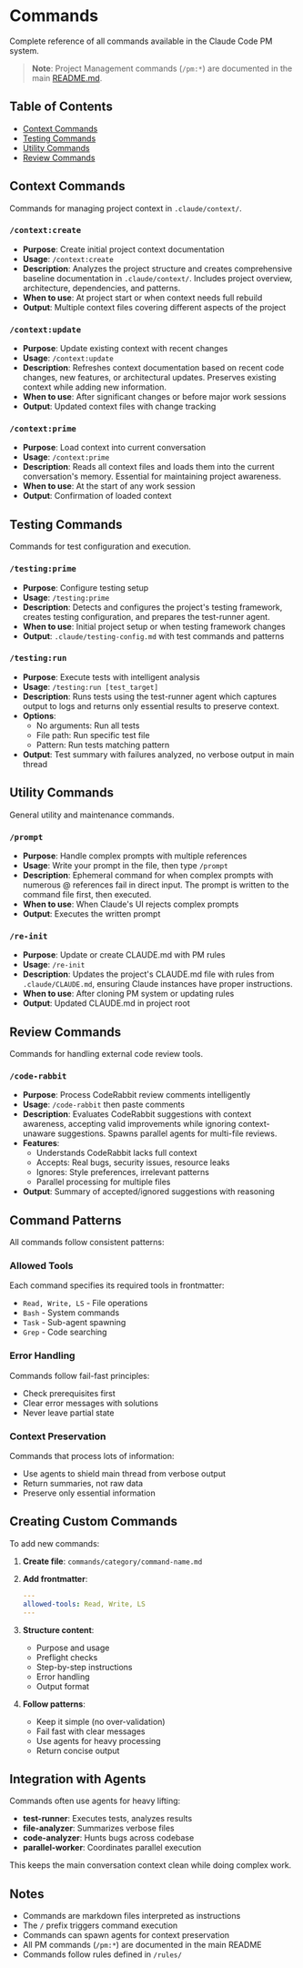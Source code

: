 # Commands

Complete reference of all commands available in the Claude Code PM system.

> **Note**: Project Management commands (`/pm:*`) are documented in the main [README.md](README.md#command-reference).

## Table of Contents

- [Context Commands](#context-commands)
- [Testing Commands](#testing-commands)
- [Utility Commands](#utility-commands)
- [Review Commands](#review-commands)

## Context Commands

Commands for managing project context in `.claude/context/`.

### `/context:create`

- **Purpose**: Create initial project context documentation
- **Usage**: `/context:create`
- **Description**: Analyzes the project structure and creates comprehensive baseline documentation in `.claude/context/`. Includes project overview, architecture, dependencies, and patterns.
- **When to use**: At project start or when context needs full rebuild
- **Output**: Multiple context files covering different aspects of the project

### `/context:update`

- **Purpose**: Update existing context with recent changes
- **Usage**: `/context:update`
- **Description**: Refreshes context documentation based on recent code changes, new features, or architectural updates. Preserves existing context while adding new information.
- **When to use**: After significant changes or before major work sessions
- **Output**: Updated context files with change tracking

### `/context:prime`

- **Purpose**: Load context into current conversation
- **Usage**: `/context:prime`
- **Description**: Reads all context files and loads them into the current conversation's memory. Essential for maintaining project awareness.
- **When to use**: At the start of any work session
- **Output**: Confirmation of loaded context

## Testing Commands

Commands for test configuration and execution.

### `/testing:prime`

- **Purpose**: Configure testing setup
- **Usage**: `/testing:prime`
- **Description**: Detects and configures the project's testing framework, creates testing configuration, and prepares the test-runner agent.
- **When to use**: Initial project setup or when testing framework changes
- **Output**: `.claude/testing-config.md` with test commands and patterns

### `/testing:run`

- **Purpose**: Execute tests with intelligent analysis
- **Usage**: `/testing:run [test_target]`
- **Description**: Runs tests using the test-runner agent which captures output to logs and returns only essential results to preserve context.
- **Options**:
  - No arguments: Run all tests
  - File path: Run specific test file
  - Pattern: Run tests matching pattern
- **Output**: Test summary with failures analyzed, no verbose output in main thread

## Utility Commands

General utility and maintenance commands.

### `/prompt`

- **Purpose**: Handle complex prompts with multiple references
- **Usage**: Write your prompt in the file, then type `/prompt`
- **Description**: Ephemeral command for when complex prompts with numerous @ references fail in direct input. The prompt is written to the command file first, then executed.
- **When to use**: When Claude's UI rejects complex prompts
- **Output**: Executes the written prompt

### `/re-init`

- **Purpose**: Update or create CLAUDE.md with PM rules
- **Usage**: `/re-init`
- **Description**: Updates the project's CLAUDE.md file with rules from `.claude/CLAUDE.md`, ensuring Claude instances have proper instructions.
- **When to use**: After cloning PM system or updating rules
- **Output**: Updated CLAUDE.md in project root

## Review Commands

Commands for handling external code review tools.

### `/code-rabbit`

- **Purpose**: Process CodeRabbit review comments intelligently
- **Usage**: `/code-rabbit` then paste comments
- **Description**: Evaluates CodeRabbit suggestions with context awareness, accepting valid improvements while ignoring context-unaware suggestions. Spawns parallel agents for multi-file reviews.
- **Features**:
  - Understands CodeRabbit lacks full context
  - Accepts: Real bugs, security issues, resource leaks
  - Ignores: Style preferences, irrelevant patterns
  - Parallel processing for multiple files
- **Output**: Summary of accepted/ignored suggestions with reasoning

## Command Patterns

All commands follow consistent patterns:

### Allowed Tools

Each command specifies its required tools in frontmatter:

- `Read, Write, LS` - File operations
- `Bash` - System commands
- `Task` - Sub-agent spawning
- `Grep` - Code searching

### Error Handling

Commands follow fail-fast principles:

- Check prerequisites first
- Clear error messages with solutions
- Never leave partial state

### Context Preservation

Commands that process lots of information:

- Use agents to shield main thread from verbose output
- Return summaries, not raw data
- Preserve only essential information

## Creating Custom Commands

To add new commands:

1. **Create file**: `commands/category/command-name.md`
2. **Add frontmatter**:

   ```yaml
   ---
   allowed-tools: Read, Write, LS
   ---
   ```

3. **Structure content**:
   - Purpose and usage
   - Preflight checks
   - Step-by-step instructions
   - Error handling
   - Output format

4. **Follow patterns**:
   - Keep it simple (no over-validation)
   - Fail fast with clear messages
   - Use agents for heavy processing
   - Return concise output

## Integration with Agents

Commands often use agents for heavy lifting:

- **test-runner**: Executes tests, analyzes results
- **file-analyzer**: Summarizes verbose files
- **code-analyzer**: Hunts bugs across codebase
- **parallel-worker**: Coordinates parallel execution

This keeps the main conversation context clean while doing complex work.

## Notes

- Commands are markdown files interpreted as instructions
- The `/` prefix triggers command execution
- Commands can spawn agents for context preservation
- All PM commands (`/pm:*`) are documented in the main README
- Commands follow rules defined in `/rules/`
